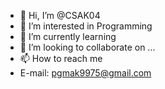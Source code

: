 - 👋 Hi, I’m @CSAK04
- 👀 I’m interested in Programming
- 🌱 I’m currently learning
- 💞️ I’m looking to collaborate on ...
- 📫 How to reach me 
- E-mail: pgmak9975@gmail.com

<!---
CSAK04/CSAK04 is a ✨ special ✨ repository because its `README.md` (this file) appears on your GitHub profile.
You can click the Preview link to take a look at your changes.
--->
